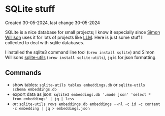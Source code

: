 # SQLite stuff

Created 30-05-2024, last change 30-05-2024

SQLite is a nice database for small projects; I know it especially since
[Simon Willison](https://simonwillison.net/) uses it for lots of projects like
[LLM](https://llm.datasette.io/en/stable/). Here is just some stuff I collected to deal with sqlite databases.

I installed the sqlite3 command line tool (`brew install sqlite`) and Simon Willisons
[sqlite-utils](https://github.com/simonw/sqlite-utils) (`brew install sqlite-utils`),
`jq` is for json formatting.

## Commands

- show tables: `sqlite-utils tables embeddings.db` or `sqlite-utils schema embeddings.db`
- export data as json: `sqlite3 embeddings.db '.mode json' 'select * from embeddings' | jq | less`
- or: `sqlite-utils rows embeddings.db embeddings --nl -c id -c content -c embedding | jq > embeddings.json`

